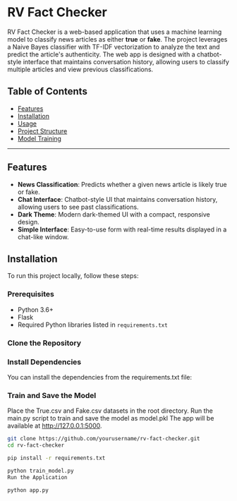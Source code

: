 # RV Fact Checker

RV Fact Checker is a web-based application that uses a machine learning model to classify news articles as either **true** or **fake**. The project leverages a Naive Bayes classifier with TF-IDF vectorization to analyze the text and predict the article's authenticity. The web app is designed with a chatbot-style interface that maintains conversation history, allowing users to classify multiple articles and view previous classifications.

## Table of Contents
- [Features](#features)
- [Installation](#installation)
- [Usage](#usage)
- [Project Structure](#project-structure)
- [Model Training](#model-training)

---

## Features

- **News Classification**: Predicts whether a given news article is likely true or fake.
- **Chat Interface**: Chatbot-style UI that maintains conversation history, allowing users to see past classifications.
- **Dark Theme**: Modern dark-themed UI with a compact, responsive design.
- **Simple Interface**: Easy-to-use form with real-time results displayed in a chat-like window.

## Installation

To run this project locally, follow these steps:

### Prerequisites

- Python 3.6+
- Flask
- Required Python libraries listed in `requirements.txt`

### Clone the Repository
### Install Dependencies
You can install the dependencies from the requirements.txt file:
### Train and Save the Model
Place the True.csv and Fake.csv datasets in the root directory.
Run the main.py script to train and save the model as model.pkl
The app will be available at http://127.0.0.1:5000.

```bash
git clone https://github.com/yourusername/rv-fact-checker.git
cd rv-fact-checker

pip install -r requirements.txt

python train_model.py
Run the Application

python app.py
